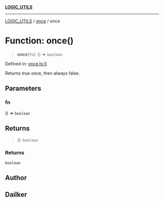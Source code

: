 [**LOGIC_UTILS**](../../README.md)

***

[LOGIC_UTILS](../../README.md) / [once](../README.md) / once

# Function: once()

> **once**(`fn`): () => `boolean`

Defined in: [once.ts:5](https://github.com/dailker/everyutil/blob/febb9ddd747c27fb11272f2ad88aedb1ae4d7cba/src/logic/once.ts#L5)

Returns true once, then always false.

## Parameters

### fn

() => `boolean`

## Returns

> (): `boolean`

### Returns

`boolean`

## Author

## Dailker
